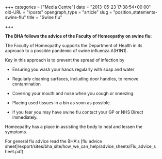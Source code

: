 +++
categories = ["Media Centre"]
date = "2013-05-23 17:38:54+00:00"
old-URL = "/posts"
opengraph_type = "article"
slug = "position_statements-swine-flu"
title = "Swine flu"

+++

**The BHA follows the advice of the Faculty of Homeopathy on swine flu:**

The Faculty of Homeopathy supports the Department of Health in its approach to a possible pandemic of swine influenza A(H1N1).

Key in this approach is to prevent the spread of infection by

  * Ensuring you wash your hands regularly with soap and water

  * Regularly cleaning surfaces, including door handles, to remove contamination

  * Covering your mouth and nose when you cough or sneezing

  * Placing used tissues in a bin as soon as possible.

  * If you fear you may have swine flu contact your GP or NHS Direct immediately.

Homeopathy has a place in assisting the body to heal and lessen the symptoms.

For general flu advice read the BHA's [flu advice sheet]/export/sites/bha_site/how_we_can_help/advice_sheets/Flu_advice_sheet.pdf)

